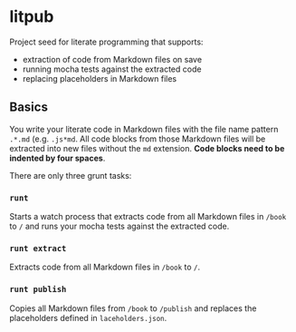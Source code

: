 litpub
======

Project seed for literate programming that supports:

* extraction of code from Markdown files on save
* running mocha tests against the extracted code
* replacing placeholders in Markdown files

## Basics

You write your literate code in Markdown files with the file name pattern ```.*.md``` (e.g. ```.js*md```. All code blocks from those Markdown files will be extracted into new files without the ```md``` extension. **Code blocks need to be indented by four spaces**.

There are only three grunt tasks:

### ```runt```

Starts a watch process that extracts code from all Markdown files in ```/book``` to ```/``` and runs your mocha tests against the extracted code.

### ```runt extract```

Extracts code from all Markdown files in ```/book``` to ```/```.

### ```runt publish```

Copies all Markdown files from ```/book``` to ```/publish``` and replaces the placeholders defined in ```laceholders.json```.
